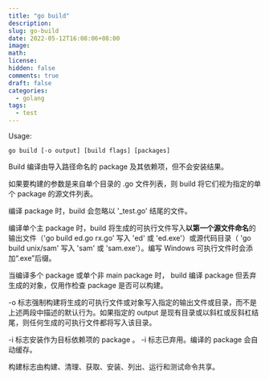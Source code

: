 ```yaml
---
title: "go build"
description:
slug: go-build
date: 2022-05-12T16:08:06+08:00
image:
math:
license:
hidden: false
comments: true
draft: false
categories:
  - golang
tags:
  - test
---
```


Usage:

`go build [-o output] [build flags] [packages]`

Build 编译由导入路径命名的 package 及其依赖项，但不会安装结果。

如果要构建的参数是来自单个目录的 .go 文件列表，则 build 将它们视为指定的单个 package 的源文件列表。

编译 package 时，build 会忽略以 '\_test.go' 结尾的文件。

编译单个主 package 时，build 将生成的可执行文件写入**以第一个源文件命名**的输出文件（'go build ed.go rx.go' 写入 'ed' 或 'ed.exe'）或源代码目录（ 'go build unix/sam' 写入 'sam' 或 'sam.exe'）。编写 Windows 可执行文件时会添加“.exe”后缀。

当编译多个 package 或单个非 main package 时， build 编译 package 但丢弃生成的对象，仅用作检查 package 是否可以构建。

-o 标志强制构建将生成的可执行文件或对象写入指定的输出文件或目录，而不是上述两段中描述的默认行为。如果指定的 output 是现有目录或以斜杠或反斜杠结尾，则任何生成的可执行文件都将写入该目录。

-i 标志安装作为目标依赖项的 package 。 -i 标志已弃用。编译的 package 会自动缓存。

构建标志由构建、清理、获取、安装、列出、运行和测试命令共享。
